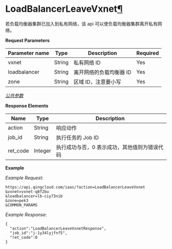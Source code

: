 ---
---

# LoadBalancerLeaveVxnet[¶](#loadbalancerleavevxnet "永久链接至标题")

若负载均衡器集群已加入到私有网络，该 api 可以使负载均衡器集群离开私有网络。


**Request Parameters**

| Parameter name | Type | Description | Required |
| --- | --- | --- | --- |
| vxnet | String | 私有网络 ID | Yes |
| loadbalancer | String | 离开网络的负载均衡器 ID | Yes |
| zone | String | 区域 ID，注意要小写 | Yes |

[_公共参数_](../../common/parameters.html#api-common-parameters)

**Response Elements**

| Name | Type | Description |
| --- | --- | --- |
| action | String | 响应动作 |
| job_id | String | 执行任务的 Job ID |
| ret_code | Integer | 执行成功与否，0 表示成功，其他值则为错误代码 |

**Example**

_Example Request_:

```
https://api.qingcloud.com/iaas/?action=LoadBalancerLeaveVxnet
&vxnet=vxnet-q8f2bu
&loadbalancer=lb-ciy73nib
&zone=pek3
&COMMON_PARAMS
```

_Example Response_:

```
{
  "action":"LoadBalancerLeaveVxnetResponse",
  "job_id":"j-1y34lyjfnf5",
  "ret_code":0
}
```
